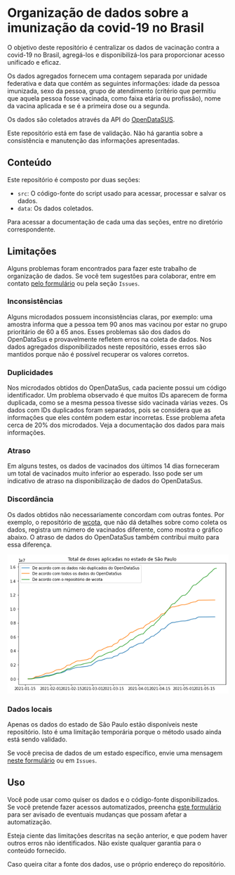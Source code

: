 # Organização de dados sobre a imunização da covid-19 no Brasil

O objetivo deste repositório é centralizar os dados de vacinação contra a covid-19 no Brasil, agregá-los e disponibilizá-los para proporcionar acesso unificado e eficaz. 

Os dados agregados fornecem uma contagem separada por unidade federativa e data que contém as seguintes informações: idade da pessoa imunizada, sexo da pessoa, grupo de atendimento (critério que permitiu que aquela pessoa fosse vacinada, como faixa etária ou profissão), nome da vacina aplicada e se é a primeira dose ou a segunda.

Os dados são coletados através da API do [OpenDataSUS](https://opendatasus.saude.gov.br/dataset/covid-19-vacinacao).

Este repositório está em fase de validação. Não há garantia sobre a consistência e manutenção das informações apresentadas. 

## Conteúdo

Este repositório é composto por duas seções:

* `src`: O código-fonte do script usado para acessar, processar e salvar os dados.
* `data`: Os dados coletados. 

Para acessar a documentação de cada uma das seções, entre no diretório correspondente. 


## Limitações

Alguns problemas foram encontrados para fazer este trabalho de organização de dados. Se você tem sugestões para colaborar, entre em contato [pelo formulário](https://forms.gle/1Yvy67id5pPteGzz9) ou pela seção `Issues`.

### Inconsistências

Alguns microdados possuem inconsistências claras, por exemplo: uma amostra informa que a pessoa tem 90 anos mas vacinou por estar no grupo prioritário de 60 a 65 anos. Esses problemas são dos dados do OpenDataSus e provavelmente refletem erros na coleta de dados. Nos dados agregados disponibilizados neste repositório, esses erros são mantidos porque não é possível recuperar os valores corretos.

### Duplicidades

Nos microdados obtidos do OpenDataSus, cada paciente possui um código identificador. Um problema observado é que muitos IDs aparecem de forma duplicada, como se a mesma pessoa tivesse sido vacinada várias vezes. Os dados com IDs duplicados foram separados, pois se considera que as informações que eles contém podem estar incorretas. Esse problema afeta cerca de 20% dos microdados. Veja a documentação dos dados para mais informações. 

### Atraso

Em alguns testes, os dados de vacinados dos últimos 14 dias forneceram um total de vacinados muito inferior ao esperado. Isso pode ser um indicativo de atraso na disponibilização de dados do OpenDataSus. 

### Discordância

Os dados obtidos não necessariamente concordam com outras fontes. Por exemplo, o repositório de [wcota](https://github.com/wcota/covid19br), que não dá detalhes sobre como coleta os dados, registra um número de vacinados diferente, como mostra o gráfico abaixo. O atraso de dados do OpenDataSus também contribui muito para essa diferença. 

![](info/comparação_totais.png)


### Dados locais

Apenas os dados do estado de São Paulo estão disponíveis neste repositório. Isto é uma limitação temporária porque o método usado ainda está sendo validado. 

Se você precisa de dados de um estado específico, envie uma mensagem [neste formulário](https://forms.gle/1Yvy67id5pPteGzz9) ou em `Issues`. 


## Uso

Você pode usar como quiser os dados e o código-fonte disponibilizados. Se você pretende fazer acessos automatizados, preencha [este formulário](https://forms.gle/1Yvy67id5pPteGzz9) para ser avisado de eventuais mudanças que possam afetar a automatização. 

Esteja ciente das limitações descritas na seção anterior, e que podem haver outros erros não identificados. Não existe qualquer garantia para o conteúdo fornecido. 

Caso queira citar a fonte dos dados, use o próprio endereço do repositório. 